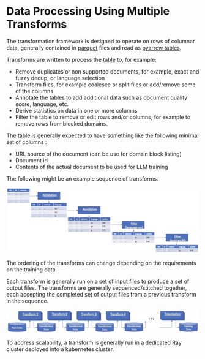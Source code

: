 # Data Processing Using Multiple Transforms

The transformation framework is designed to operate on rows of columnar data, generally contained
in [parquet](https://arrow.apache.org/docs/python/parquet.html) files 
and read as [pyarrow tables](https://arrow.apache.org/docs/python/index.html).

Transforms are written to process the [table](https://arrow.apache.org/docs/python/generated/pyarrow.Table.html)
to, for example:

* Remove duplicates or non supported documents, for example, exact and fuzzy dedup, or language selection
* Transform files, for example coalesce or split files or add/remove some of the columns
* Annotate the tables to add additional data such as document quality score, language, etc.
* Derive statistics on data in one or more columns 
* Filter the table to remove or edit rows and/or columns, for example to remove rows from blocked domains.

The table is generally expected to have something like the following minimal set of columns :

* URL source of the document (can be use for domain block listing)
* Document id
* Contents of the actual document to be used for LLM training

The following might be an example sequence of transforms.

![Data Transformation](data-transformation.jpg)

The ordering of the transforms can change depending on the requirements on the training data. 

Each transform is generally run on a set of input files to produce a set of output files.
The transforms are generally sequenced/stitched together, 
each accepting the completed set of output files from a
previous transform in the sequence. 

![Data Transformation Flow](data-flow.jpg)

To address scalability, a transform is generally run in a dedicated Ray cluster
deployed into a kubernetes cluster.  

